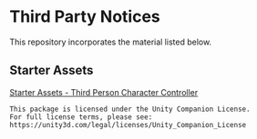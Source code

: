 ﻿# Third Party Notices

This repository incorporates the material listed below.

## Starter Assets

[Starter Assets - Third Person Character Controller](http://u3d.as/2z1r)

```
This package is licensed under the Unity Companion License. 
For full license terms, please see: https://unity3d.com/legal/licenses/Unity_Companion_License
```

